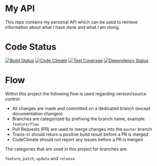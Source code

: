 # My API

This repo contains my personal API which can be used to retrieve information about what I have done and what I am doing.

# Code Status

[![Build Status](https://travis-ci.org/matsrietdijk/matsrietdijk-api.svg?branch=master)](https://travis-ci.org/matsrietdijk/matsrietdijk-api)
[![Code Climate](https://codeclimate.com/github/matsrietdijk/matsrietdijk-api/badges/gpa.svg)](https://codeclimate.com/github/matsrietdijk/matsrietdijk-api)
[![Test Coverage](https://codeclimate.com/github/matsrietdijk/matsrietdijk-api/badges/coverage.svg)](https://codeclimate.com/github/matsrietdijk/matsrietdijk-api/coverage)
[![Dependency Status](https://gemnasium.com/matsrietdijk/matsrietdijk-api.svg)](https://gemnasium.com/matsrietdijk/matsrietdijk-api)

# Flow

Within this project the following flow is used regarding version/source control:

- All changes are made and committed on a dedicated branch (except documentation changes)
- Branches are categorized by prefixing the branch name, example: `feature/flow`
- Pull Requests (PR) are used to merge changes into the `master` branch
- Travis-ci should return a positive build result before a PR is merged
- CodeClimate should not report any issues before a PR is merged

The categories that are used in this project for branches are:

`feature`, `patch`, `update` and `release`
